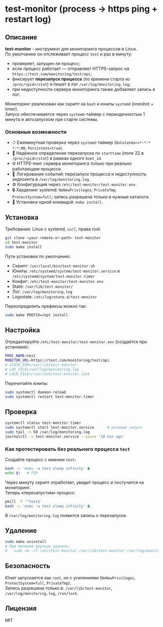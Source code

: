 # test-monitor (process -> https ping + restart log)

## Описание

**test-monitor** - инструмент для мониторинга процессов в Linux.  
По умолчанию он отслеживает процесс `test` и раз в минуту:
- проверяет, запущен ли процесс;
- если процесс работает — отправляет HTTPS-запрос на `https://test.com/monitoring/test/api`;
- фиксирует **перезапуск процесса** (по времени старта из `/proc/<pid>/stat`) и пишет в лог `/var/log/monitoring.log`;
- при недоступности сервера мониторинга также добавляет запись в лог.

Мониторинг реализован как скрипт на `bash` и юниты `systemd` (oneshot + timer).  
Запуск обеспечивается через `systemd`-таймер с периодичностью 1 минута и автозапуском при старте системы.

### Основные возможности
- ⏱ Ежеминутная проверка через `systemd`-таймер (`OnCalendar=*-*-* *:*:00`, `Persistent=true`).
- 🔎 Надёжное определение перезапуска по `starttime` (поле 22 в `/proc/<pid>/stat`) в рамках одного `boot_id`.
- 🌐 HTTPS-пинг сервера мониторинга только при реально работающем процессе.
- 🧾 Логирование событий: перезапуск процесса и недоступность эндпоинта в `/var/log/monitoring.log`.
- ⚙️ Конфигурация через `/etc/test-monitor/test-monitor.env`.
- 🔒 Харденинг systemd: `NoNewPrivileges`, `PrivateTmp`, `ProtectSystem=full`; запись разрешена только в нужные каталоги.
- 🧰 Установка одной командой: `make install`.

## Установка

Требования: Linux с systemd, `curl`, права root.

```bash
git clone <your-remote-or-path> test-monitor
cd test-monitor
sudo make install
```

Пути установки по умолчанию:
- Cкрипт: `/usr/local/bin/test-monitor.sh`
- Юниты: `/etc/systemd/system/test-monitor.service` и `/etc/systemd/system/test-monitor.timer`
- Конфиг: `/etc/test-monitor/test-monitor.env`
- State: `/var/lib/test-monitor/`
- Лог: `/var/log/monitoring.log`
- Logrotate: `/etc/logrotate.d/test-monitor`

Переопределить префиксы можно так:
```bash
sudo make PREFIX=/opt install
```

## Настройка

Отредактируйте `/etc/test-monitor/test-monitor.env` (создаётся при установке):
```bash
PROC_NAME=test
MONITOR_URL=https://test.com/monitoring/test/api
# STATE_DIR=/var/lib/test-monitor
# LOG_FILE=/var/log/monitoring.log
# LOCK_FILE=/run/lock/test-monitor.lock
```

Перечитайте юниты:
```bash
sudo systemctl daemon-reload
sudo systemctl restart test-monitor.timer
```

## Проверка

```bash
systemctl status test-monitor.timer
sudo systemctl start test-monitor.service      # разовый запуск
sudo tail -n 50 /var/log/monitoring.log
journalctl -u test-monitor.service --since "10 min ago"
```

### Как протестировать без реального процесса `test`

Создайте процесс с именем `test`:
```bash
bash -c 'exec -a test sleep infinity' &
echo $!   # PID
```

Через минуту скрипт отработает, увидит процесс и постучится на мониторинг.  
Теперь «перезапустим» процесс:
```bash
pkill -f '^test$'
bash -c 'exec -a test sleep infinity' &
```

В `/var/log/monitoring.log` появится запись о перезапуске.

## Удаление

```bash
sudo make uninstall
# При желании вручную удалить:
#   sudo rm -rf /etc/test-monitor /var/lib/test-monitor /var/log/monitoring.log
```

## Безопасность

Юнит запускается как `root`, но с усилениями (`NoNewPrivileges`, `ProtectSystem=full`, `PrivateTmp`).  
Запись разрешена только в: `/var/lib/test-monitor`, `/var/log/monitoring.log`, `/run/lock`.

## Лицензия
MIT
